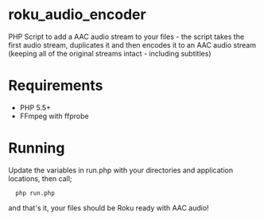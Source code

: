 roku_audio_encoder
==================

PHP Script to add a AAC audio stream to your files - the script takes the first audio stream, duplicates it and then
encodes it to an AAC audio stream (keeping all of the original streams intact - including subtitles)

Requirements
====
 * PHP 5.5+
 * FFmpeg with ffprobe

Running
====

Update the variables in run.php with your directories and application locations, then call;

```
  php run.php
```

and that's it, your files should be Roku ready with AAC audio!